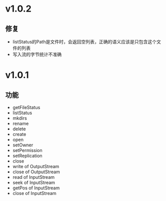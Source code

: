 # v1.0.2

## 修复

- listStatus的Path是文件时，会返回空列表，正确的语义应该是只包含这个文件的列表
- 写入流的字节统计不准确

# v1.0.1

## 功能

- getFileStatus
- listStatus
- mkdirs
- rename
- delete
- create
- open
- setOwner
- setPermission
- setReplication
- close
- write of OutputStream
- close of OutputStream
- read of InputStream
- seek of InputStream
- getPos of InputStream
- close of InputStream

